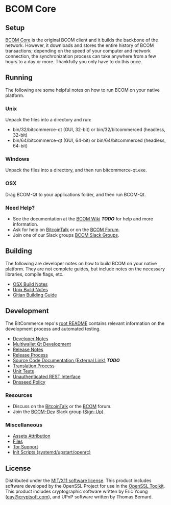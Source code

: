 BCOM Core
=====================

Setup
---------------------
[BCOM Core](http://bitcommerce.org/wallet) is the original BCOM client and it builds the backbone of the network. However, it downloads and stores the entire history of BCOM transactions; depending on the speed of your computer and network connection, the synchronization process can take anywhere from a few hours to a day or more. Thankfully you only have to do this once.

Running
---------------------
The following are some helpful notes on how to run BCOM on your native platform.

### Unix

Unpack the files into a directory and run:

- bin/32/bitcommerce-qt (GUI, 32-bit) or bin/32/bitcommerced (headless, 32-bit)
- bin/64/bitcommerce-qt (GUI, 64-bit) or bin/64/bitcommerced (headless, 64-bit)

### Windows

Unpack the files into a directory, and then run bitcommerce-qt.exe.

### OSX

Drag BCOM-Qt to your applications folder, and then run BCOM-Qt.

### Need Help?

* See the documentation at the [BCOM Wiki](https://en.bitcoin.it/wiki/Main_Page) ***TODO***
for help and more information.
* Ask for help on [BitcoinTalk](https://bitcointalk.org/index.php?topic=1262920.0) or on the [BCOM Forum](http://forum.bitcommerce.org/).
* Join one of our Slack groups [BCOM Slack Groups](https://bitcommerce.org/slack-logins/).

Building
---------------------
The following are developer notes on how to build BCOM on your native platform. They are not complete guides, but include notes on the necessary libraries, compile flags, etc.

- [OSX Build Notes](build-osx.md)
- [Unix Build Notes](build-unix.md)
- [Gitian Building Guide](gitian-building.md)

Development
---------------------
The BitCommerce repo's [root README](https://github.com/BCOM-Project/BCOM/blob/master/README.md) contains relevant information on the development process and automated testing.

- [Developer Notes](developer-notes.md)
- [Multiwallet Qt Development](multiwallet-qt.md)
- [Release Notes](release-notes.md)
- [Release Process](release-process.md)
- [Source Code Documentation (External Link)](https://dev.visucore.com/bitcoin/doxygen/) ***TODO***
- [Translation Process](translation_process.md)
- [Unit Tests](unit-tests.md)
- [Unauthenticated REST Interface](REST-interface.md)
- [Dnsseed Policy](dnsseed-policy.md)

### Resources

* Discuss on the [BitcoinTalk](https://bitcointalk.org/index.php?topic=1262920.0) or the [BCOM](http://forum.bitcommerce.org/) forum.
* Join the [BCOM-Dev](https://bitcommerce-dev.slack.com/) Slack group ([Sign-Up](https://bitcommerce-dev.herokuapp.com/)).

### Miscellaneous
- [Assets Attribution](assets-attribution.md)
- [Files](files.md)
- [Tor Support](tor.md)
- [Init Scripts (systemd/upstart/openrc)](init.md)

License
---------------------
Distributed under the [MIT/X11 software license](http://www.opensource.org/licenses/mit-license.php).
This product includes software developed by the OpenSSL Project for use in the [OpenSSL Toolkit](https://www.openssl.org/). This product includes
cryptographic software written by Eric Young ([eay@cryptsoft.com](mailto:eay@cryptsoft.com)), and UPnP software written by Thomas Bernard.
